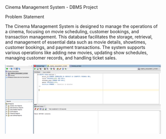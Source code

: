 Cinema Management System - DBMS Project

Problem Statement

The Cinema Management System is designed to manage the operations of a cinema, focusing on movie scheduling, customer bookings, and transaction management. This database facilitates the storage, retrieval, and management of essential data such as movie details, showtimes, customer bookings, and payment transactions. The system supports various operations like adding new movies, updating show schedules, managing customer records, and handling ticket sales.

![Movies Screenshot](Screenshoot/MOVIES.PNG)

